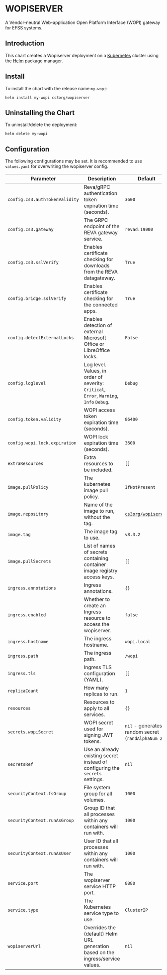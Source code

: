 # WOPISERVER

A Vendor-neutral Web-application Open Platform Interface (WOPI) gateway for EFSS systems.

## Introduction

This chart creates a Wopiserver deployment on a [Kubernetes](http://kubernetes.io) cluster using the [Helm](https://helm.sh) package manager.

## Install

To install the chart with the release name `my-wopi`:

```console
helm install my-wopi cs3org/wopiserver
```

## Uninstalling the Chart

To uninstall/delete the deployment:

```console
helm delete my-wopi
```

## Configuration

The following configurations may be set. It is recommended to use `values.yaml` for overwriting the wopiserver config.

| Parameter                      | Description                                                                              | Default                                                           |
| ------------------------------ | ---------------------------------------------------------------------------------------- | ----------------------------------------------------------------- |
| `config.cs3.authTokenValidity` | Reva/gRPC authentication token expiration time (seconds).                                | `3600`                                                            |
| `config.cs3.gateway`           | The GRPC endpoint of the REVA gateway service.                                           | `revad:19000`                                                     |
| `config.cs3.sslVerify`         | Enables certificate checking for downloads from the REVA datagateway.                    | `True`                                                            |
| `config.bridge.sslVerify`      | Enables certificate checking for the connected apps.                                     | `True`                                                            |
| `config.detectExternalLocks`   | Enables detection of external Microsoft Office or LibreOffice locks.                     | `False`                                                           |
| `config.loglevel`              | Log level. Values, in order of severity: `Critical`, `Error`, `Warning`, `Info` `Debug`. | `Debug`                                                           |
| `config.token.validity`        | WOPI access token expiration time (seconds).                                             | `86400`                                                           |
| `config.wopi.lock.expiration`  | WOPI lock expiration time (seconds).                                                     | `3600`                                                            |
| `extraResources`               | Extra resources to be included.                                                          | `[]`                                                              |
| `image.pullPolicy`             | The kubernetes image pull policy.                                                        | `IfNotPresent`                                                    |
| `image.repository`             | Name of the image to run, without the tag.                                               | [`cs3org/wopiserver`](https://hub.docker.com/r/cs3org/wopiserver) |
| `image.tag`                    | The image tag to use.                                                                    | `v8.3.2`                                                          |
| `image.pullSecrets`            | List of names of secrets containing container image registry access keys.                | `[]`                                                              |
| `ingress.annotations`          | Ingress annotations.                                                                     | `{}`                                                              |
| `ingress.enabled`              | Whether to create an Ingress resource to access the wopiserver.                          | `false`                                                           |
| `ingress.hostname`             | The ingress hostname.                                                                    | `wopi.local`                                                      |
| `ingress.path`                 | The ingress path.                                                                        | `/wopi`                                                           |
| `ingress.tls`                  | Ingress TLS configuration (YAML).                                                        | `[]`                                                              |
| `replicaCount`                 | How many replicas to run.                                                                | `1`                                                               |
| `resources`                    | Resources to apply to all services.                                                      | `{}`                                                              |
| `secrets.wopiSecret`           | WOPI secret used for signing JWT tokens.                                                 | `nil` - generates a random secret (`randAlphaNum 24`)             |
| `secretsRef`                   | Use an already existing secret instead of configuring the `secrets` settings.            | `nil`                                                             |
| `securityContext.fsGroup`      | File system group for all volumes.                                                       | `1000`                                                            |
| `securityContext.runAsGroup`   | Group ID that all processes within any containers will run with.                         | `1000`                                                            |
| `securityContext.runAsUser`    | User ID that all processes within any containers will run with.                          | `1000`                                                            |
| `service.port`                 | The wopiserver service HTTP port.                                                        | `8880`                                                            |
| `service.type`                 | The Kubernetes service type to use.                                                      | `ClusterIP`                                                       |
| `wopiserverUrl`                | Overrides the (default) Helm URL generation based on the ingress/service values.         | `nil`                                                             |
